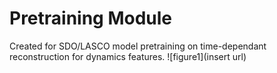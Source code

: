 # Pretraining Module
Created for SDO/LASCO model pretraining on time-dependant reconstruction for dynamics features.
![figure1](insert url)
